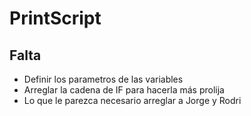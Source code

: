 # PrintScript

## Falta

- Definir los parametros de las variables
- Arreglar la cadena de IF para hacerla más prolija
- Lo que le parezca necesario arreglar a Jorge y Rodri
